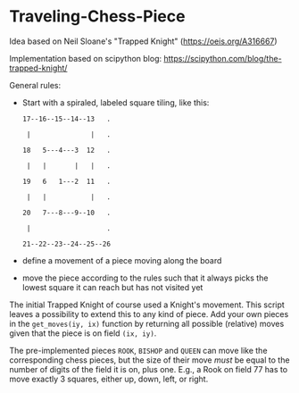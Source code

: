 # Traveling-Chess-Piece

Idea based on Neil Sloane's "Trapped Knight" (https://oeis.org/A316667)

Implementation based on scipython blog: https://scipython.com/blog/the-trapped-knight/

General rules:

* Start with a spiraled, labeled square tiling, like this:

      17--16--15--14--13   .

       |               |   .

      18   5---4---3  12   .

       |   |       |   |   .

      19   6   1---2  11   .

       |   |           |   .

      20   7---8---9--10   .

       |                   .

      21--22--23--24--25--26
      
* define a movement of a piece moving along the board

* move the piece according to the rules such that it always picks the lowest square it can reach but has not visited yet

The initial Trapped Knight of course used a Knight's movement. This script leaves a possibility to extend this to any kind of piece. Add your own pieces in the ```get_moves(iy, ix)``` function by returning all possible (relative) moves given that the piece is on field ```(ix, iy)```.

The pre-implemented pieces ```ROOK```, ```BISHOP``` and ```QUEEN``` can move like the corresponding chess pieces, but the size of their move *must* be equal to the number of digits of the field it is on, plus one. E.g., a Rook on field 77 has to move exactly 3 squares, either up, down, left, or right.
